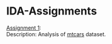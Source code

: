 # IDA-Assignments

<a href="https://github.com/gaurigupta31/IDA-Assignments/blob/main/Assignments/IDA_Assignment_1.ipynb">Assignment 1</a>:
<br> 
Description: Analysis of <a href="https://www.kaggle.com/ruiromanini/mtcars">mtcars</a> dataset.
